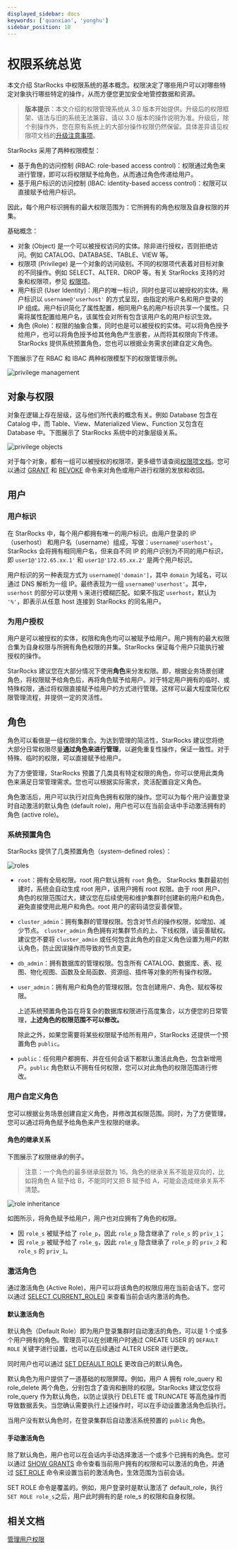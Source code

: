 ```yaml
---
displayed_sidebar: docs
keywords: ['quanxian', 'yonghu']
sidebar_position: 10
---
```


# 权限系统总览

本文介绍 StarRocks 中权限系统的基本概念。权限决定了哪些用户可以对哪些特定对象执行哪些特定的操作，从而方便您更加安全地管控数据和资源。

> **版本提示**：本文介绍的权限管理系统从 3.0 版本开始提供。升级后的权限框架、语法与旧的系统无法兼容，请以 3.0 版本的操作说明为准。升级后，除个别操作外，您在原有系统上的大部分操作权限仍然保留。具体差异请见权限项文档的[升级注意事项](privilege_item.md#升级注意事项)。

StarRocks 采用了两种权限模型：

- 基于角色的访问控制 (RBAC: role-based access control)：权限通过角色来进行管理，即可以将权限赋予给角色，从而通过角色传递给用户。
- 基于用户标识的访问控制 (IBAC: identity-based access control)：权限可以直接赋予给用户标识。

因此，每个用户标识拥有的最大权限范围为：它所拥有的角色权限及自身权限的并集。

基础概念：

- 对象 (Object) 是一个可以被授权访问的实体。除非进行授权，否则拒绝访问。例如 CATALOG、DATABASE、TABLE、VIEW 等。
- 权限项 (Privilege) 是一个对象的访问级别。不同的权限项代表着对目标对象的不同操作。例如 SELECT、ALTER、DROP 等。有关 StarRocks 支持的对象和权限项，参见 [权限项](privilege_item.md)。
- 用户标识 (User Identity)：用户的唯一标识，同时也是可以被授权的实体。用户标识以 `username@'userhost'` 的方式呈现，由指定的用户名和用户登录的 IP 组成。用户标识简化了属性配置，相同用户名的用户标识共享一个属性。只需将属性配置给用户名，该属性会对所有包含该用户名的用户标识生效。
- 角色 (Role)：权限的抽象合集，同时也是可以被授权的实体。可以将角色授予给用户，也可以将角色授予给其他角色产生嵌套，从而将其权限向下传递。StarRocks 提供系统预置角色，您也可以根据业务需求创建自定义角色。

下图展示了在 RBAC 和 IBAC 两种权限模型下的权限管理示例。

![privilege management](../../../_assets/privilege-manage.png)

## 对象与权限

对象在逻辑上存在层级，这与他们所代表的概念有关。例如 Database 包含在 Catalog 中，而 Table、View、Materialized View、Function 又包含在 Database 中。下图展示了 StarRocks 系统中的对象层级关系。

![privilege objects](../../../_assets/privilege-object.png)

对于每个对象，都有一组可以被授权的权限项，更多细节请查阅[权限项文档](privilege_item.md)。您可以通过 [GRANT](../../../sql-reference/sql-statements/account-management/GRANT.md) 和 [REVOKE](../../../sql-reference/sql-statements/account-management/REVOKE.md) 命令来对角色或用户进行权限的发放和收回。

## 用户

### 用户标识

在 StarRocks 中，每个用户都拥有唯一的用户标识。由用户登录的 IP（userhost） 和用户名（username）组成，写做：`username@'userhost'`。StarRocks 会将拥有相同用户名，但来自不同 IP 的用户识别为不同的用户标识，即 `user1@'172.65.xx.1'` 和 `user1@'172.65.xx.2'` 是两个用户标识。

用户标识的另一种表现方式为 `username@['domain']`，其中 `domain` 为域名，可以通过 DNS 解析为一组 IP。最终表现为一组 `username@'userhost'`。其中，`userhost` 的部分可以使用 `%` 来进行模糊匹配。如果不指定 `userhost`，默认为 `'%'`，即表示从任意 host 连接到 StarRocks 的同名用户。

### 为用户授权

用户是可以被授权的实体，权限和角色均可以被赋予给用户。用户拥有的最大权限合集为自身权限与所拥有角色权限的并集。StarRocks 保证每个用户只能执行被授权的操作。

StarRocks 建议您在大部分情况下使用**角色**来分发权限。即，根据业务场景创建角色，将权限赋予给角色后，再将角色赋予给用户。对于特定用户拥有的临时、或特殊权限，通过将权限直接赋予给用户的方式进行管理。这样可以最大程度简化权限管理流程，并提供一定的灵活性。

## 角色

角色可以看做是一组权限的集合。为达到管理的简洁性，StarRocks 建议您将绝大部分日常权限尽量**通过角色来进行管理**，以避免重复性操作，保证一致性。对于特殊、临时的权限，可以直接赋予给用户。

为了方便管理，StarRocks 预置了几类具有特定权限的角色，你可以使用此类角色来满足日常管理需求。您也可以根据实际需求，灵活配置自定义角色。

角色激活后，用户可以执行对应角色拥有权限的操作。您可以为每个用户设置登录时自动激活的默认角色 (default role)，用户也可以在当前会话中手动激活拥有的角色 (active role)。

### 系统预置角色

StarRocks 提供了几类预置角色（system-defined roles）：

![roles](../../../_assets/privilege-role.png)

- `root`：拥有全局权限。root 用户默认拥有 `root` 角色。
  StarRocks 集群最初创建时，系统会自动生成 root 用户，该用户拥有 root 权限。由于 root 用户、角色的权限范围过大，建议您在后续使用和维护集群时创建新的用户和角色，避免直接使用此用户和角色。root 用户的密码请您妥善保管。
- `cluster_admin`：拥有集群的管理权限。包含对节点的操作权限，如增加、减少节点。
  `cluster_admin` 角色拥有对集群节点的上、下线权限，请妥善赋权。建议您不要将 `cluster_admin` 或任何包含此角色的自定义角色设置为用户的默认角色，防止因误操作而导致的节点变更。
- `db_admin`：拥有数据库的管理权限。包含所有 CATALOG、数据库、表、视图、物化视图、函数及全局函数、资源组、插件等对象的所有操作权限。
- `user_admin`：拥有用户和角色的管理权限。包含创建用户、角色、赋权等权限。

  上述系统预置角色旨在将复杂的数据库权限进行高度集合，以方便您的日常管理，**上述角色的权限范围不可以修改。**

  除此之外，如果您需要将某些权限赋予给所有用户，StarRocks 还提供一个预置角色 `public`。

- `public`：任何用户都拥有、并在任何会话下都默认激活此角色，包含新增用户。`public` 角色默认不拥有任何权限，您可以对此角色的权限范围进行修改。

### 用户自定义角色

您可以根据业务场景创建自定义角色，并修改其权限范围。同时，为了方便管理，您可以通过将角色赋予给角色来产生权限的继承。

#### 角色的继承关系

下图展示了权限继承的例子。

> 注意：一个角色的最多继承层数为 16。角色的继承关系不能是双向的，比如将角色 A 赋予给 B，不能同时又把 B 赋予给 A，可能会造成继承关系不清楚。

![role inheritance](../../../_assets/privilege-role_inheri.png)

如图所示，将角色赋予给用户，用户也对应拥有了角色的权限。

- 因 `role_s` 被赋予给了 `role_p`，因此 `role_p` 隐含继承了 `role_s` 的 `priv_1`；
- 因 `role_p` 被赋予给了 `role_g`，因此 `role_g` 隐含继承了 `role_p` 的 `priv_2` 和 `role_s` 的 `priv_1`。

### 激活角色

通过激活角色 (Active Role)，用户可以将该角色的权限应用在当前会话下。您可以通过 [SELECT CURRENT_ROLE()](../../../sql-reference/sql-functions/utility-functions/current_role.md) 来查看当前会话内激活的角色。

#### 默认激活角色

默认角色（Default Role）即为用户登录集群时自动激活的角色，可以是 1 个或多个用户拥有的角色。管理员可以在创建用户时通过 CREATE USER 的 `DEFAULT ROLE` 关键字进行设置，也可以在后续通过 ALTER USER 进行更改。

同时用户也可以通过 [SET DEFAULT ROLE](../../../sql-reference/sql-statements/account-management/SET_DEFAULT_ROLE.md) 更改自己的默认角色。

默认角色为用户提供了一道基础的权限屏障。例如，用户 A 拥有 role_query 和 role_delete 两个角色，分别包含了查询和删除的权限。StarRocks 建议您仅将 role_query 作为默认角色，以防止误执行 DELETE 或 TRUNCATE 等高危操作而导致数据丢失。当您确认需要执行上述操作时，可以在手动设置激活角色后执行。

当用户没有默认角色时，在登录集群后自动激活系统预置的 `public` 角色。

#### 手动激活角色

除了默认角色，用户也可以在会话内手动选择激活一个或多个已拥有的角色。您可以通过 [SHOW GRANTS](../../../sql-reference/sql-statements/account-management/SHOW_GRANTS.md) 命令查看当前用户拥有的权限和可以激活的角色，并通过 [SET ROLE](../../../sql-reference/sql-statements/account-management/SET_ROLE.md) 命令来设置当前的激活角色，生效范围为当前会话。

SET ROLE 命令是覆盖的。例如，用户登录时是默认激活了 default_role，执行 `SET ROLE role_s`之后，用户此时拥有的是 role_s 的权限和自身权限。

## 相关文档

[管理用户权限](./User_privilege.md)
